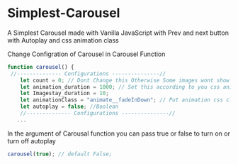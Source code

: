 # Simplest-Carousel
A Simplest Carousel made with Vanilla JavaScript with Prev and next button with Autoplay and css animation class


Change Configration of Carousel in Carousel Function

```js
function carousel() {
 //-------------- Configurations ---------------//
    let count = 0; // Dont Change this Otherwise Some images wont show up
    let animation_duration = 1000; // Set this according to you css animation duration
    let Imagestay_duration = 10;
    let animationClass = "animate__fadeInDown"; // Put animation css class name here
    let autoplay = false; //Boolean
    //-------------- Configurations ---------------//
   ...
```
In the argument of Carousal function you can pass true or false to turn on or turn off autoplay 
```js
carousel(true); // default False;
```
